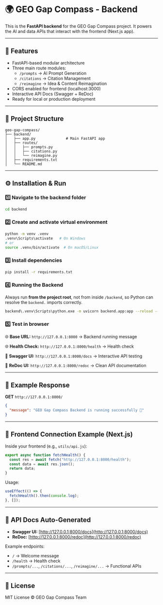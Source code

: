# 🌍 GEO Gap Compass - Backend

This is the **FastAPI backend** for the GEO Gap Compass project.
It powers the AI and data APIs that interact with the frontend (Next.js app).

---

## 🚀 Features

- FastAPI-based modular architecture
- Three main route modules:
  - `/prompts` → AI Prompt Generation
  - `/citations` → Citation Management
  - `/reimagine` → Idea & Content Reimagination
- CORS enabled for frontend (localhost:3000)
- Interactive API Docs (Swagger + ReDoc)
- Ready for local or production deployment

---

## 🧩 Project Structure

```
geo-gap-compass/
├── backend/
│   ├── app.py              # Main FastAPI app
│   ├── routes/
│   │   ├── prompts.py
│   │   ├── citations.py
│   │   └── reimagine.py
│   ├── requirements.txt
│   └── README.md
```

---

## ⚙️ Installation & Run

### 1️⃣ Navigate to the backend folder

```bash
cd backend
```

### 2️⃣ Create and activate virtual environment

```bash
python -m venv .venv
.venv\Scripts\activate   # On Windows
# or
source .venv/bin/activate  # On macOS/Linux
```

### 3️⃣ Install dependencies

```bash
pip install -r requirements.txt
```

### 4️⃣ Running the Backend

Always run **from the project root**, not from inside `/backend`, so Python can resolve the `backend.` imports correctly.

```bash
backend\.venv\Scripts\python.exe -m uvicorn backend.app:app --reload --port 8000
```

### 5️⃣ Test in browser

🌐 **Base URL:**
`http://127.0.0.1:8000` → Backend running message

🌐 **Health Check:**
`http://127.0.0.1:8000/health` → Health check

📘 **Swagger UI:**
`http://127.0.0.1:8000/docs` → Interactive API testing

📗 **ReDoc UI:**
`http://127.0.0.1:8000/redoc` → Clean API documentation

---

## 🧠 Example Response

**GET** `http://127.0.0.1:8000/`

```json
{
  "message": "GEO Gap Compass Backend is running successfully 🚀"
}
```

---

## 🔗 Frontend Connection Example (Next.js)

Inside your frontend (e.g., `utils/api.js`):

```javascript
export async function fetchHealth() {
  const res = await fetch("http://127.0.0.1:8000/health");
  const data = await res.json();
  return data;
}
```

Usage:

```javascript
useEffect(() => {
  fetchHealth().then(console.log);
}, []);
```

---

## 📘 API Docs Auto-Generated

- **Swagger UI:** [http://127.0.0.1:8000/docs](http://127.0.0.1:8000/docs)
- **ReDoc:** [http://127.0.0.1:8000/redoc](http://127.0.0.1:8000/redoc)

Example endpoints:

- `/` → Welcome message
- `/health` → Health check
- `/prompts/...`, `/citations/...`, `/reimagine/...` → Functional APIs

---

## 🧾 License

MIT License © GEO Gap Compass Team
